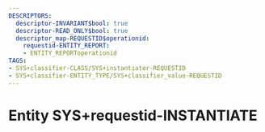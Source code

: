 ```yaml
---
DESCRIPTORS:
  descriptor-INVARIANT$bool: true
  descriptor-READ_ONLY$bool: true
  descriptor_map-REQUESTID$operationid:
    requestid-ENTITY_REPORT:
    - ENTITY_REPORToperationid
TAGS:
- SYS+classifier-CLASS/SYS+instantiator-REQUESTID
- SYS+classifier-ENTITY_TYPE/SYS+classifier_value-REQUESTID
---
```

# Entity SYS+requestid-INSTANTIATE


